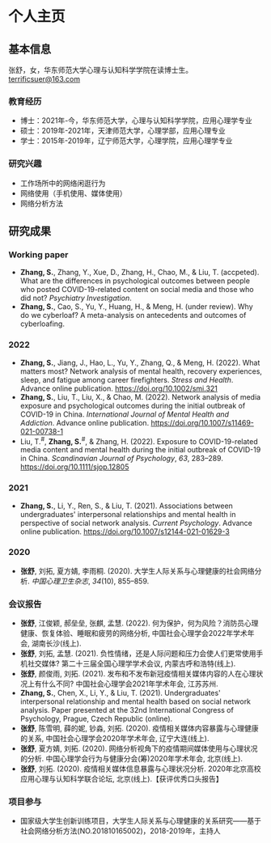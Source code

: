 # 个人主页

## 基本信息
  张舒，女，华东师范大学心理与认知科学学院在读博士生。
terrificsuer@163.com

### 教育经历
- 博士：2021年-今，华东师范大学，心理与认知科学学院，应用心理学专业
- 硕士：2019年-2021年，天津师范大学，心理学部，应用心理专业
- 学士：2015年-2019年，辽宁师范大学，心理学院，应用心理学专业

### 研究兴趣
- 工作场所中的网络闲逛行为
- 网络使用（手机使用、媒体使用）
- 网络分析方法

## 研究成果
### **Working paper**
- **Zhang, S.**, Zhang, Y., Xue, D., Zhang, H., Chao, M., & Liu, T. (accpeted). What are the differences in psychological outcomes between people who posted COVID-19-related content on social media and those who did not? *Psychiatry Investigation*.
- **Zhang, S.**, Cao, S., Yu, Y., Huang, H., & Meng, H. (under review). Why do we cyberloaf? A meta-analysis on antecedents and outcomes of cyberloafing.
### **2022**
- **Zhang, S.**, Jiang, J., Hao, L., Yu, Y., Zhang, Q., & Meng, H. (2022). What matters most? Network analysis of mental health, recovery experiences, sleep, and fatigue among career firefighters. *Stress and Health*. Advance online publication. https://doi.org/10.1002/smi.321
- **Zhang, S.**, Liu, T., Liu, X., & Chao, M. (2022). Network analysis of media exposure and psychological outcomes during the initial outbreak of COVID-19 in China. *International Journal of Mental Health and Addiction*. Advance online publication. https://doi.org/10.1007/s11469-021-00738-1
- Liu, T.<sup>#</sup>, **Zhang, S.**<sup>#</sup>, & Zhang, H. (2022). Exposure to COVID-19-related media content and mental health during the initial outbreak of COVID-19 in China. *Scandinavian Journal of Psychology*, *63*, 283–289. https://doi.org/10.1111/sjop.12805
### **2021**
- **Zhang, S.**, Li, Y., Ren, S., & Liu, T. (2021). Associations between undergraduates' interpersonal relationships and mental health in perspective of social network analysis. *Current Psychology*. Advance online publication. https://doi.org/10.1007/s12144-021-01629-3
### **2020**
- **张舒**, 刘拓, 夏方婧, 李雨桐. (2020). 大学生人际关系与心理健康的社会网络分析. *中国心理卫生杂志*, *34*(10), 855–859.
### 会议报告
- **张舒**, 江俊颖, 郝垒垒, 张麒, 孟慧. (2022). 何为保护，何为风险？消防员心理健康、恢复体验、睡眠和疲劳的网络分析, 中国社会心理学会2022年学术年会, 湖南长沙(线上).
- **张舒**, 刘拓, 孟慧. (2021). 负性情绪，还是人际问题和压力会使人们更常使用手机社交媒体? 第二十三届全国心理学学术会议, 内蒙古呼和浩特(线上).
- **张舒**, 颜俊雨, 刘拓. (2021). 发布和不发布新冠疫情相关媒体内容的人在心理状况上有什么不同? 中国社会心理学会2021年学术年会, 江苏苏州.
- **Zhang, S.**, Chen, X., Li, Y., & Liu, T. (2021). Undergraduates' interpersonal relationship and mental health based on social network analysis. Paper presented at the 32nd International Congress of Psychology, Prague, Czech Republic (online).
- **张舒**, 陈雪明, 薛的妮, 钞淼,  刘拓. (2020). 疫情相关媒体内容暴露与心理健康的关系, 中国社会心理学会2020年学术年会, 辽宁大连(线上).
- **张舒**, 夏方婧, 刘拓. (2020). 网络分析视角下的疫情期间媒体使用与心理状况的分析. 中国心理学会行为与健康分会(筹)2020年学术年会, 北京(线上).
- **张舒**, 刘拓. (2020). 疫情相关媒体信息暴露与心理状况分析. 2020年北京高校应用心理与认知科学联合论坛, 北京(线上).【获评优秀口头报告】
### 项目参与
- 国家级大学生创新训练项目，大学生人际关系与心理健康的关系研究——基于社会网络分析方法(NO.201810165002)，2018-2019年，主持人
